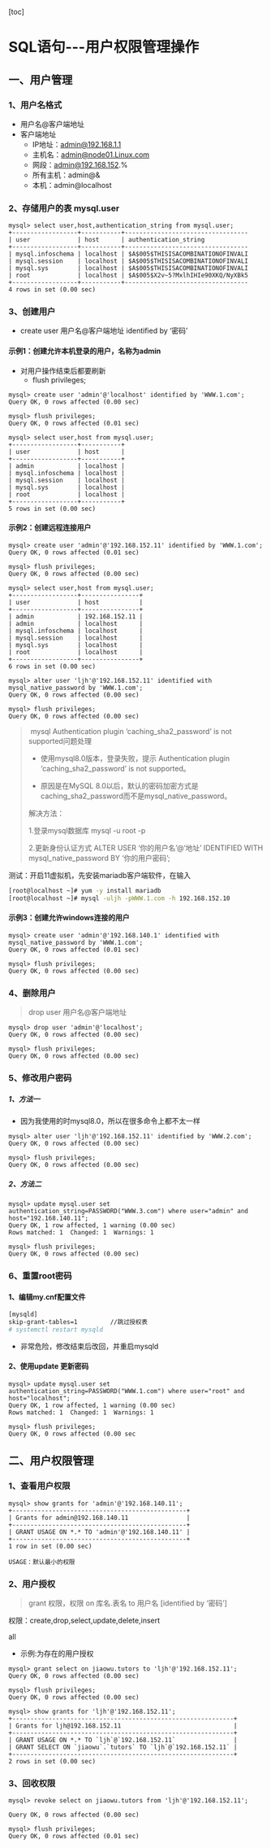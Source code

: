 [toc]

# SQL语句---用户权限管理操作

## 一、用户管理

### 1、用户名格式

* 用户名@客户端地址
* 客户端地址
  * IP地址：admin@192.168.1.1
  * 主机名：admin@node01.Linux.com
  * 网段：admin@192.168.152.%
  * 所有主机：admin@&
  * 本机：admin@localhost

### 2、存储用户的表 mysql.user

```mysql
mysql> select user,host,authentication_string from mysql.user;
+------------------+-----------+----------------------------------
| user             | host      | authentication_string            
+------------------+-----------+----------------------------------
| mysql.infoschema | localhost | $A$005$THISISACOMBINATIONOFINVALI
| mysql.session    | localhost | $A$005$THISISACOMBINATIONOFINVALI
| mysql.sys        | localhost | $A$005$THISISACOMBINATIONOFINVALI
| root             | localhost | $A$005$X2v~5?MxlhIHIe90XKQ/NyXBk5
+------------------+-----------+----------------------------------
4 rows in set (0.00 sec)

```

### 3、创建用户

* create user 用户名@客户端地址  identified by ‘密码’

#### 示例1：创建允许本机登录的用户，名称为admin

* 对用户操作结束后都要刷新
  * flush privileges;

```mysql
mysql> create user 'admin'@'localhost' identified by 'WWW.1.com';
Query OK, 0 rows affected (0.00 sec)

mysql> flush privileges;
Query OK, 0 rows affected (0.01 sec)

mysql> select user,host from mysql.user;
+------------------+-----------+
| user             | host      |
+------------------+-----------+
| admin            | localhost |
| mysql.infoschema | localhost |
| mysql.session    | localhost |
| mysql.sys        | localhost |
| root             | localhost |
+------------------+-----------+
5 rows in set (0.00 sec)
```

#### 示例2：创建远程连接用户

```mysql
mysql> create user 'admin'@'192.168.152.11' identified by 'WWW.1.com';
Query OK, 0 rows affected (0.01 sec)

mysql> flush privileges;
Query OK, 0 rows affected (0.00 sec)

mysql> select user,host from mysql.user;
+------------------+----------------+
| user             | host           |
+------------------+----------------+
| admin            | 192.168.152.11 |
| admin            | localhost      |
| mysql.infoschema | localhost      |
| mysql.session    | localhost      |
| mysql.sys        | localhost      |
| root             | localhost      |
+------------------+----------------+
6 rows in set (0.00 sec)

mysql> alter user 'ljh'@'192.168.152.11' identified with mysql_native_password by 'WWW.1.com';
Query OK, 0 rows affected (0.00 sec)

mysql> flush privileges;
Query OK, 0 rows affected (0.00 sec)

```

> ​							mysql Authentication plugin ‘caching_sha2_password’ is not supported问题处理
>
> * 使用mysql8.0版本，登录失败，提示 Authentication plugin ‘caching_sha2_password’ is not supported。
>
> * 原因是在MySQL 8.0以后，默认的密码加密方式是caching_sha2_password而不是mysql_native_password。
>
> 解决方法：
>
> 1.登录mysql数据库 mysql -u root -p
>
> 2.更新身份认证方式 ALTER USER ‘你的用户名’@‘地址’ IDENTIFIED WITH mysql_native_password BY ‘你的用户密码’;



测试：开启11虚拟机，先安装mariadb客户端软件，在输入

```bash
[root@localhost ~]# yum -y install mariadb
[root@localhost ~]# mysql -uljh -pWWW.1.com -h 192.168.152.10
```

#### 示例3：创建允许windows连接的用户

```mysql
mysql> create user 'admin'@'192.168.140.1' identified with mysql_native_password by 'WWW.1.com';
Query OK, 0 rows affected (0.01 sec)

mysql> flush privileges;
Query OK, 0 rows affected (0.00 sec)
```

### 4、删除用户

> drop user 用户名@客户端地址

```mysql
mysql> drop user 'admin'@'localhost';
Query OK, 0 rows affected (0.00 sec)

mysql> flush privileges;
Query OK, 0 rows affected (0.00 sec)
```

### 5、修改用户密码

##### 1、方法一

* 因为我使用的时mysql8.0，所以在很多命令上都不太一样

```mysql
mysql> alter user 'ljh'@'192.168.152.11' identified by 'WWW.2.com';
Query OK, 0 rows affected (0.00 sec)

mysql> flush privileges;
Query OK, 0 rows affected (0.00 sec)
```

##### 2、方法二

```mysql
mysql> update mysql.user set authentication_string=PASSWORD("WWW.3.com") where user="admin" and host="192.168.140.11";
Query OK, 1 row affected, 1 warning (0.00 sec)
Rows matched: 1  Changed: 1  Warnings: 1

mysql> flush privileges;
Query OK, 0 rows affected (0.00 sec)
```

### 6、重置root密码

#### 1、编辑my.cnf配置文件

```bash
[mysqld]
skip-grant-tables=1			//跳过授权表
# systemctl restart mysqld 
```

* 非常危险，修改结束后改回，并重启mysqld

#### 2、使用update 更新密码

```mysql
mysql> update mysql.user set authentication_string=PASSWORD("WWW.1.com") where user="root" and host="localhost";
Query OK, 1 row affected, 1 warning (0.00 sec)
Rows matched: 1  Changed: 1  Warnings: 1

mysql> flush privileges;
Query OK, 0 rows affected (0.00 sec
```

## 二、用户权限管理

### 1、查看用户权限

```mysql
mysql> show grants for 'admin'@'192.168.140.11';
+------------------------------------------------+
| Grants for admin@192.168.140.11                |
+------------------------------------------------+
| GRANT USAGE ON *.* TO 'admin'@'192.168.140.11' |
+------------------------------------------------+
1 row in set (0.00 sec)

USAGE：默认最小的权限 
```

### 2、用户授权

> grant 权限，权限 on 库名.表名 to 用户名  [identified by ‘密码’]

权限：create,drop,select,update,delete,insert

all

* 示例:为存在的用户授权

```mysql
mysql> grant select on jiaowu.tutors to 'ljh'@'192.168.152.11';
Query OK, 0 rows affected (0.00 sec)

mysql> flush privileges;
Query OK, 0 rows affected (0.00 sec)

mysql> show grants for 'ljh'@'192.168.152.11';
+-------------------------------------------------------------+
| Grants for ljh@192.168.152.11                               |
+-------------------------------------------------------------+
| GRANT USAGE ON *.* TO `ljh`@`192.168.152.11`                |
| GRANT SELECT ON `jiaowu`.`tutors` TO `ljh`@`192.168.152.11` |
+-------------------------------------------------------------+
2 rows in set (0.00 sec)

```

### 3、回收权限

```mysql
mysql> revoke select on jiaowu.tutors from 'ljh'@'192.168.152.11';

Query OK, 0 rows affected (0.00 sec)

mysql> flush privileges;
Query OK, 0 rows affected (0.01 sec)

```

